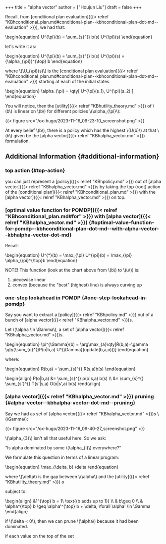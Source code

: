 +++
title = "alpha vector"
author = ["Houjun Liu"]
draft = false
+++

Recall, from [conditional plan evaluation]({{< relref "KBhconditional_plan.md#conditional-plan--kbhconditional-plan-dot-md--evaluation" >}}), we had that:

\begin{equation}
U^{\pi}(b) = \sum\_{s}^{} b(s) U^{\pi}(s)
\end{equation}

let's write it as:

\begin{equation}
U^{\pi}(b) = \sum\_{s}^{} b(s) U^{\pi}(s) = {\alpha\_{\pi}}^{\top} b
\end{equation}

where \\(\U\_{\pi}(s)\\) is the [conditional plan evaluation]({{< relref "KBhconditional_plan.md#conditional-plan--kbhconditional-plan-dot-md--evaluation" >}}) starting at each of the initial states.

\begin{equation}
\alpha\_{\pi} = \qty[ U^{\pi}(s\_1), U^{\pi}(s\_2) ]
\end{equation}

You will notice, then the [utility]({{< relref "KBhutility_theory.md" >}}) of \\(b\\) is linear on \\(b\\) for different policies \\(\alpha\_{\pi}\\):

{{< figure src="/ox-hugo/2023-11-16_09-23-10_screenshot.png" >}}

At every belief \\(b\\), there is a policy which has the highest \\(U(b)\\) at that \\(b\\) given be the [alpha vector]({{< relref "KBhalpha_vector.md" >}}) formulation.


## Additional Information {#additional-information}


### top action {#top-action}

you can just represent a [policy]({{< relref "KBhpolicy.md" >}}) out of [alpha vector]({{< relref "KBhalpha_vector.md" >}})s by taking the top (root) action of the [conditional plan]({{< relref "KBhconditional_plan.md" >}}) with the [alpha vector]({{< relref "KBhalpha_vector.md" >}}) on top.


### [optimal value function for POMDP]({{< relref "KBhconditional_plan.md#for" >}}) with [alpha vector]({{< relref "KBhalpha_vector.md" >}}) {#optimal-value-function-for-pomdp--kbhconditional-plan-dot-md--with-alpha-vector--kbhalpha-vector-dot-md}

Recall:

\begin{equation}
U^{\*}(b) = \max\_{\pi} U^{\pi}(b) = \max\_{\pi} \alpha\_{\pi}^{\top}b
\end{equation}

NOTE! This function (look at the chart above from \\(b\\) to \\(u\\)) is:

1.  piecewise linear
2.  convex (because the "best" (highest) line) is always curving up


### one-step lookahead in POMDP {#one-step-lookahead-in-pomdp}

Say you want to extract a [policy]({{< relref "KBhpolicy.md" >}}) out of a bunch of [alpha vector]({{< relref "KBhalpha_vector.md" >}})s.

Let \\(\alpha \in \Gamma\\), a set of [alpha vector]({{< relref "KBhalpha_vector.md" >}})s.

\begin{equation}
\pi^{\Gamma}(b) = \arg\max\_{a}\qty[R(b,a)+\gamma \qty(\sum\_{o}^{}P(o|b,a) U^{\Gamma}(update(b,a,o)))]
\end{equation}

where:

\begin{equation}
R(b,a) = \sum\_{s}^{} R(s,a)b(s)
\end{equation}

\begin{align}
P(o|b,a) &= \sum\_{s}^{} p(o|s,a) b(s)  \\\\
&= \sum\_{s}^{} \sum\_{s'}^{} T(s'|s,a) O(o|s',a) b(s)
\end{align}


### [alpha vector]({{< relref "KBhalpha_vector.md" >}}) pruning {#alpha-vector--kbhalpha-vector-dot-md--pruning}

Say we had as set of [alpha vector]({{< relref "KBhalpha_vector.md" >}})s \\(\Gamma\\):

{{< figure src="/ox-hugo/2023-11-16_09-40-27_screenshot.png" >}}

\\(\alpha\_{3}\\) isn't all that useful here. So we ask:

"Is alpha dominated by some \\(\alpha\_{i}\\) everywhere?"

We formulate this question in terms of a linear program:

\begin{equation}
\max\_{\delta, b} \delta
\end{equation}

where \\(\delta\\) is the gap between \\(\alpha\\) and the [utility]({{< relref "KBhutility_theory.md" >}}) o

subject to:

\begin{align}
&1^{\top} b = 1\ \text{(b adds up to 1)} \\\\
& b\geq 0 \\\\
& \alpha^{\top} b \geq \alpha'^{\top} b + \delta, \forall \alpha' \in \Gamma
\end{align}

if \\(\delta < 0\\), then we can prune \\(\alpha\\) because it had been dominated.

if each value on the top of the set
